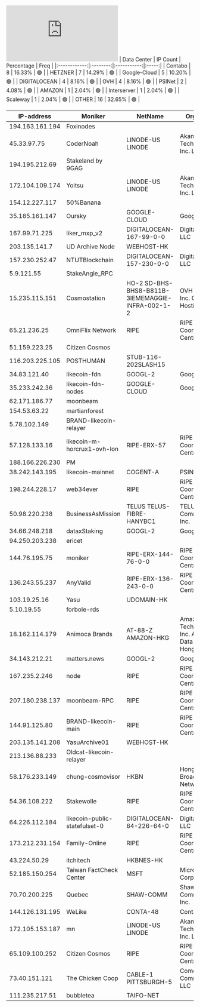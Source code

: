 ![Diagramm](https://github.com/obajay/StateSync-snapshots/blob/main/Projects/Likecoin/1/README.md)
| Data Center | IP Count | Percentage | Freq |
|:------------:|:--------:|:-----------:|:-----:|
| Contabo | 8 | 16.33% | 🟢 |
| HETZNER | 7 | 14.29% | 🟢 |
| Google-Cloud | 5 | 10.20% | 🟢 |
| DIGITALOCEAN | 4 | 8.16% | 🟢 |
| OVH | 4 | 8.16% | 🟢 |
| PSINet | 2 | 4.08% | 🟢 |
| AMAZON | 1 | 2.04% | 🟢 |
| Interserver | 1 | 2.04% | 🟢 |
| Scaleway | 1 | 2.04% | 🟢 |
| OTHER | 16 | 32.65% | 🟢 |

<!-- START_TABLE -->
| IP-address | Moniker | NetName | Organization |
|-------------|-------------|-------------|-------------|
| 194.163.161.194 | Foxinodes |  |  |
| 45.33.97.75 | CoderNoah | LINODE-US LINODE | Akamai Technologies, Inc. Linode |
| 194.195.212.69 | Stakeland by 9GAG |  |  |
| 172.104.109.174 | Yoitsu | LINODE-US LINODE | Akamai Technologies, Inc. Linode |
| 154.12.227.117 | 50%Banana |  |  |
| 35.185.161.147 | Oursky | GOOGLE-CLOUD | Google LLC |
| 167.99.71.225 | liker_mxp_v2 | DIGITALOCEAN-167-99-0-0 | DigitalOcean, LLC |
| 203.135.141.7 | UD Archive Node | WEBHOST-HK |  |
| 157.230.252.47 | NTUTBlockchain | DIGITALOCEAN-157-230-0-0 | DigitalOcean, LLC |
| 5.9.121.55 | StakeAngle_RPC |  |  |
| 15.235.115.151 | Cosmostation | HO-2 SD-BHS-BHS8-B811B-3IEMEMAGGIE-INFRA-002-1-2 | OVH Hosting, Inc. OVH Hosting, Inc. |
| 65.21.236.25 | OmniFlix Network | RIPE | RIPE Network Coordination Centre |
| 51.159.223.25 | Citizen Cosmos |  |  |
| 116.203.225.105 | POSTHUMAN | STUB-116-202SLASH15 |  |
| 34.83.121.40 | likecoin-fdn | GOOGL-2 | Google LLC |
| 35.233.242.36 | likecoin-fdn-nodes | GOOGLE-CLOUD | Google LLC |
| 62.171.186.77 | moonbeam |  |  |
| 154.53.63.22 | martianforest |  |  |
| 5.78.102.149 | BRAND-likecoin-relayer |  |  |
| 57.128.133.16 | likecoin-m-horcrux1-ovh-lon | RIPE-ERX-57 | RIPE Network Coordination Centre |
| 188.166.226.230 | PM |  |  |
| 38.242.143.195 | likecoin-mainnet | COGENT-A | PSINet, Inc. |
| 198.244.228.17 | web34ever | RIPE | RIPE Network Coordination Centre |
| 50.98.220.238 | BusinessAsMission | TELUS TELUS-FIBRE-HANYBC1 | TELUS Communications Inc. |
| 34.66.248.218 | dataxStaking | GOOGL-2 | Google LLC |
| 94.250.203.238 | ericet |  |  |
| 144.76.195.75 | moniker | RIPE-ERX-144-76-0-0 | RIPE Network Coordination Centre |
| 136.243.55.237 | AnyValid | RIPE-ERX-136-243-0-0 | RIPE Network Coordination Centre |
| 103.19.25.16 | Yasu | UDOMAIN-HK |  |
| 5.10.19.55 | forbole-rds |  |  |
| 18.162.114.179 | Animoca Brands | AT-88-Z AMAZON-HKG | Amazon Technologies Inc. Amazon Data Services Hong Kong |
| 34.143.212.21 | matters.news | GOOGL-2 | Google LLC |
| 167.235.2.246 | node | RIPE | RIPE Network Coordination Centre |
| 207.180.238.137 | moonbeam-RPC | RIPE | RIPE Network Coordination Centre |
| 144.91.125.80 | BRAND-likecoin-main | RIPE | RIPE Network Coordination Centre |
| 203.135.141.208 | YasuArchive01 | WEBHOST-HK |  |
| 213.136.88.233 | Oldcat-likecoin-relayer |  |  |
| 58.176.233.149 | chung-cosmovisor | HKBN | Hong Kong Broadband Network Ltd |
| 54.36.108.222 | Stakewolle | RIPE | RIPE Network Coordination Centre |
| 64.226.112.184 | likecoin-public-statefulset-0 | DIGITALOCEAN-64-226-64-0 | DigitalOcean, LLC |
| 173.212.231.154 | Family-Online | RIPE | RIPE Network Coordination Centre |
| 43.224.50.29 | itchitech | HKBNES-HK |  |
| 52.185.150.254 | Taiwan FactCheck Center | MSFT | Microsoft Corporation |
| 70.70.200.225 | Quebec | SHAW-COMM | Shaw Communications Inc. |
| 144.126.131.195 | WeLike | CONTA-48 | Contabo Inc. |
| 172.105.153.187 | mn | LINODE-US LINODE | Akamai Technologies, Inc. Linode |
| 65.109.100.252 | Citizen Cosmos | RIPE | RIPE Network Coordination Centre |
| 73.40.151.121 | The Chicken Coop | CABLE-1 PITTSBURGH-5 | Comcast Cable Communications, LLC |
| 111.235.217.51 | bubbletea | TAIFO-NET |  |

<!-- END_TABLE -->